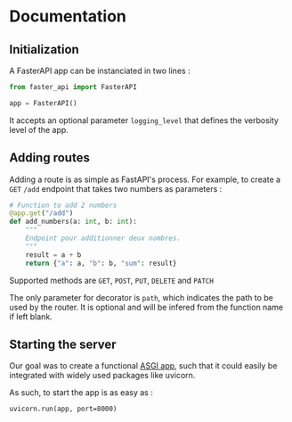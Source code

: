 # Documentation 

## Initialization 

A FasterAPI app can be instanciated in two lines : 

```python
from faster_api import FasterAPI

app = FasterAPI()
```
It accepts an optional parameter ```logging_level``` that defines the verbosity level of the app. 

## Adding routes 
Adding a route is as simple as FastAPI's process. 
For example, to create a ```GET``` ```/add``` endpoint that takes two numbers as parameters : 
```python
# Function to add 2 numbers
@app.get("/add")
def add_numbers(a: int, b: int):
    """
    Endpoint pour additionner deux nombres.
    """
    result = a + b
    return {"a": a, "b": b, "sum": result}
```
Supported methods are ```GET```, ```POST```, ```PUT```, ```DELETE``` and ```PATCH```

The only parameter for decorator is ```path```, which indicates the path to be used by the router. It is optional and will be infered from the function name if left blank.  

## Starting the server 

Our goal was to create a functional [ASGI app](https://asgi.readthedocs.io/en/latest/), such that it could easily be integrated with widely used packages like uvicorn. 

As such, to start the app is as easy as : 

```
uvicorn.run(app, port=8000)
```

